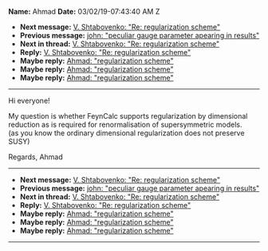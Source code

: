 **Name:** Ahmad
**Date:** 03/02/19-07:43:40 AM Z

  - **Next message:** [V. Shtabovenko: "Re: regularization
    scheme"](1482.html)
  - **Previous message:** [john: "peculiar gauge parameter apearing in
    results"](1480.html)
  - **Next in thread:** [V. Shtabovenko: "Re: regularization
    scheme"](1482.html)
  - **Reply:** [V. Shtabovenko: "Re: regularization scheme"](1482.html)
  - **Maybe reply:** [Ahmad: "regularization scheme"](1483.html)
  - **Maybe reply:** [Ahmad: "regularization scheme"](1485.html)
  - **Maybe reply:** [Ahmad: "regularization scheme"](1487.html)

-----

Hi everyone\!  

My question is whether FeynCalc supports regularization by dimensional
reduction as is required for renormalisation of supersymmetric models.  
(as you know the ordinary dimensional regularization does not preserve
SUSY)  

Regards, Ahmad  

-----

  - **Next message:** [V. Shtabovenko: "Re: regularization
    scheme"](1482.html)
  - **Previous message:** [john: "peculiar gauge parameter apearing in
    results"](1480.html)
  - **Next in thread:** [V. Shtabovenko: "Re: regularization
    scheme"](1482.html)
  - **Reply:** [V. Shtabovenko: "Re: regularization scheme"](1482.html)
  - **Maybe reply:** [Ahmad: "regularization scheme"](1483.html)
  - **Maybe reply:** [Ahmad: "regularization scheme"](1485.html)
  - **Maybe reply:** [Ahmad: "regularization scheme"](1487.html)

-----

